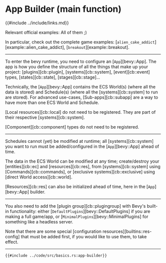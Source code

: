 # App Builder (main function)

{{#include ../include/links.md}}

Relevant official examples: All of them ;)

In particular, check out the complete game examples:
[`alien_cake_addict`][example::alien_cake_addict],
[`breakout`][example::breakout].

---

To enter the bevy runtime, you need to configure an [`App`][bevy::App]. The app
is how you define the structure of all the things that make up your project:
[plugins][cb::plugin], [systems][cb::system], [event][cb::event] types,
[states][cb::state], [stages][cb::stage]…

Technically, the [`App`][bevy::App] contains the ECS World(s) (where all
the data is stored) and Schedule(s) (where all the [systems][cb::system]
to run are stored). For advanced use-cases, [Sub-apps][cb::subapp] are a
way to have more than one ECS World and Schedule.

[Local resources][cb::local] do not need to be registered. They are part of
their respective [systems][cb::system].

[Component][cb::component] types do not need to be registered.

---

Schedules cannot (yet) be modified at runtime; all [systems][cb::system] you
want to run must be added/configured in the [`App`][bevy::App] ahead of time.

The data in the ECS World can be modified at any time; create/destroy your
[entities][cb::ec] and [resources][cb::res], from [systems][cb::system]
using [Commands][cb::commands], or [exclusive systems][cb::exclusive] using
[direct World access][cb::world].

[Resources][cb::res] can also be initialized ahead of time, here in the
[`App`][bevy::App] builder.

---

You also need to add the [plugin group][cb::plugingroup] with Bevy's built-in
functionality: either
[`DefaultPlugins`][bevy::DefaultPlugins] if you are making a full game/app, or
[`MinimalPlugins`][bevy::MinimalPlugins] for something like a headless server.

Note that there are some special [configuration resources][builtins::res-config]
that must be added first, if you would like to use them, to take effect.

---

```rust,no_run,noplayground
{{#include ../code/src/basics.rs:app-builder}}
```

